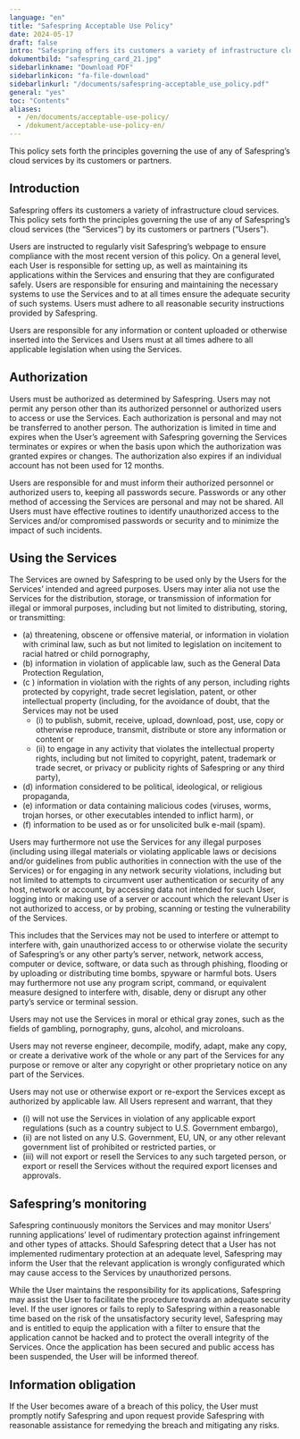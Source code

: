 ```yaml
---
language: "en"
title: "Safespring Acceptable Use Policy"
date: 2024-05-17
draft: false
intro: "Safespring offers its customers a variety of infrastructure cloud services. This policy sets forth the principles governing the use of any of Safespring’s cloud services by its customers or partners."
dokumentbild: "safespring_card_21.jpg"
sidebarlinkname: "Download PDF"
sidebarlinkicon: "fa-file-download"
sidebarlinkurl: "/documents/safespring-acceptable_use_policy.pdf"
general: "yes"
toc: "Contents"
aliases:
  - /en/documents/acceptable-use-policy/
  - /dokument/acceptable-use-policy-en/
---
```


<div class="ingress"><p>This policy sets forth the principles governing the use of any of Safespring’s cloud services by its customers or partners.</p></div>

## Introduction

Safespring offers its customers a variety of infrastructure cloud services. This policy sets forth the principles governing the use of any of Safespring’s cloud services (the “Services”) by its customers or partners (“Users”).

Users are instructed to regularly visit Safespring’s webpage to ensure compliance with the most recent version of this policy. On a general level, each User is responsible for setting up, as well as maintaining its applications within the Services and ensuring that they are configurated safely. Users are responsible for ensuring and maintaining the necessary systems to use the Services and to at all times ensure the adequate security of such systems. Users must adhere to all reasonable security instructions provided by Safespring.

Users are responsible for any information or content uploaded or otherwise inserted into the Services and Users must at all times adhere to all applicable legislation when using the Services.

## Authorization

Users must be authorized as determined by Safespring. Users may not permit any person other than its authorized personnel or authorized users to access or use the Services. Each authorization is personal and may not be transferred to another person. The authorization is limited in time and expires when the User’s agreement with Safespring governing the Services terminates or expires or when the basis upon which the authorization was granted expires or changes. The authorization also expires if an individual account has not been used for 12 months.

Users are responsible for and must inform their authorized personnel or authorized users to, keeping all passwords secure. Passwords or any other method of accessing the Services are personal and may not be shared. All Users must have effective routines to identify unauthorized access to the Services and/or compromised passwords or security and to minimize the impact of such incidents.

## Using the Services

The Services are owned by Safespring to be used only by the Users for the Services’ intended and agreed purposes. Users may inter alia not use the Services for the distribution, storage, or transmission of information for illegal or immoral purposes, including but not limited to distributing, storing, or transmitting:

- (a) threatening, obscene or offensive material, or information in violation with criminal law, such as but not limited to legislation on incitement to racial hatred or child pornography,
- (b) information in violation of applicable law, such as the General Data Protection Regulation,
- (c ) information in violation with the rights of any person, including rights protected by copyright, trade secret legislation, patent, or other intellectual property (including, for the avoidance of doubt, that the Services may not be used
  - (i) to publish, submit, receive, upload, download, post, use, copy or otherwise reproduce, transmit, distribute or store any information or content or
  - (ii) to engage in any activity that violates the intellectual property rights, including but not limited to copyright, patent, trademark or trade secret, or privacy or publicity rights of Safespring or any third party),
- (d) information considered to be political, ideological, or religious propaganda,
- (e) information or data containing malicious codes (viruses, worms, trojan horses, or other executables intended to inflict harm), or
- (f) information to be used as or for unsolicited bulk e-mail (spam).

Users may furthermore not use the Services for any illegal purposes (including using illegal materials or violating applicable laws or decisions and/or guidelines from public authorities in connection with the use of the Services) or for engaging in any network security violations, including but not limited to attempts to circumvent user authentication or security of any host, network or account, by accessing data not intended for such User, logging into or making use of a server or account which the relevant User is not authorized to access, or by probing, scanning or testing the vulnerability of the Services.

This includes that the Services may not be used to interfere or attempt to interfere with, gain unauthorized access to or otherwise violate the security of Safespring’s or any other party’s server, network, network access, computer or device, software, or data such as through phishing, flooding or by uploading or distributing time bombs, spyware or harmful bots. Users may furthermore not use any program script, command, or equivalent measure designed to interfere with, disable, deny or disrupt any other party’s service or terminal session.

Users may not use the Services in moral or ethical gray zones, such as the fields of gambling, pornography, guns, alcohol, and microloans.

Users may not reverse engineer, decompile, modify, adapt, make any copy, or create a derivative work of the whole or any part of the Services for any purpose or remove or alter any copyright or other proprietary notice on any part of the Services.

Users may not use or otherwise export or re-export the Services except as authorized by applicable law. All Users represent and warrant, that they

- (i) will not use the Services in violation of any applicable export regulations (such as a country subject to U.S. Government embargo),
- (ii) are not listed on any U.S. Government, EU, UN, or any other relevant government list of prohibited or restricted parties, or
- (iii) will not export or resell the Services to any such targeted person, or export or resell the Services without the required export licenses and approvals.

## Safespring’s monitoring

Safespring continuously monitors the Services and may monitor Users’ running applications’ level of rudimentary protection against infringement and other types of attacks. Should Safespring detect that a User has not implemented rudimentary protection at an adequate level, Safespring may inform the User that the relevant application is wrongly configurated which may cause access to the Services by unauthorized persons.

While the User maintains the responsibility for its applications, Safespring may assist the User to facilitate the procedure towards an adequate security level. If the user ignores or fails to reply to Safespring within a reasonable time based on the risk of the unsatisfactory security level, Safespring may and is entitled to equip the application with a filter to ensure that the application cannot be hacked and to protect the overall integrity of the Services. Once the application has been secured and public access has been suspended, the User will be informed thereof.

## Information obligation

If the User becomes aware of a breach of this policy, the User must promptly notify Safespring and upon request provide Safespring with reasonable assistance for remedying the breach and mitigating any risks.
